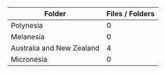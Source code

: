 | Folder                    |   Files / Folders |
|---------------------------|-------------------|
| Polynesia                 |                 0 |
| Melanesia                 |                 0 |
| Australia and New Zealand |                 4 |
| Micronesia                |                 0 |